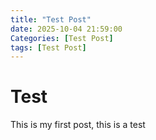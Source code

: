 ```yaml
---
title: "Test Post"
date: 2025-10-04 21:59:00
Categories: [Test Post]
tags: [Test Post]
---
```


# Test

This is my first post, this is a test
